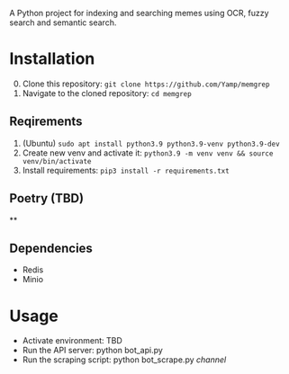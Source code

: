 A Python project for indexing and searching memes using OCR, fuzzy search and semantic search.

# Installation
0. Clone this repository: `git clone https://github.com/Yamp/memgrep`
1. Navigate to the cloned repository: `cd memgrep`

## Reqirements
1. (Ubuntu) `sudo apt install python3.9 python3.9-venv python3.9-dev`
2. Create new venv and activate it: `python3.9 -m venv venv && source venv/bin/activate`
3. Install requirements: `pip3 install -r requirements.txt`

## Poetry (TBD) 
**

## Dependencies

* Redis
* Minio


# Usage

* Activate environment: TBD
* Run the API server: python bot_api.py
* Run the scraping script: python bot_scrape.py _channel_
